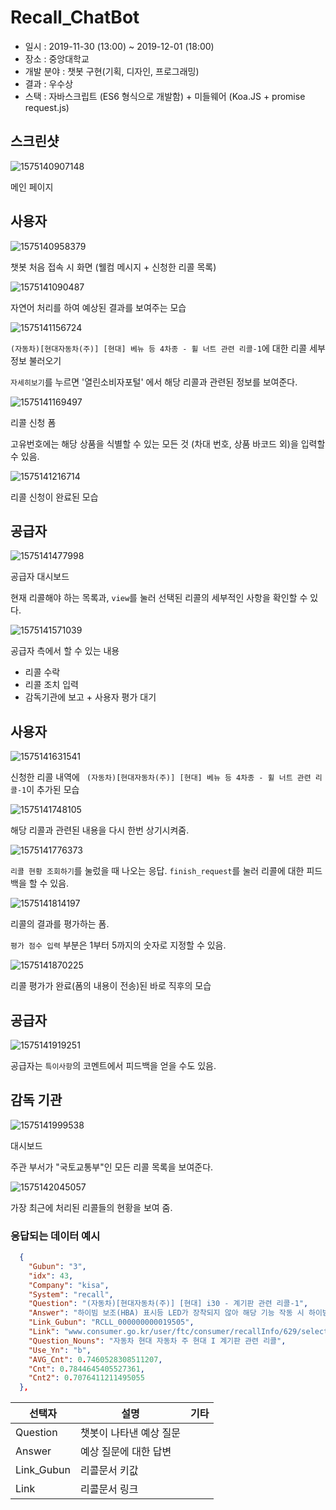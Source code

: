 # Recall_ChatBot

* 일시 : 2019-11-30 (13:00) ~ 2019-12-01 (18:00)
* 장소 : 중앙대학교
* 개발 분야 : 챗봇 구현(기획, 디자인, 프로그래밍)
* 결과 : 우수상
* 스택 : 자바스크립트 (ES6 형식으로 개발함) + 미들웨어 (Koa.JS + promise request.js)



## 스크린샷

![1575140907148](./doc_img/1575140907148.png)

메인 페이지



## 사용자

![1575140958379](doc_img\1575140958379.png)

챗봇 처음 접속 시 화면 (웰컴 메시지 + 신청한 리콜 목록)



![1575141090487](C:\Users\KimPinot\Documents\1575141090487.png)

자연어 처리를 하여 예상된 결과를 보여주는 모습



![1575141156724](doc_img\1575141156724.png)

`(자동차)[현대자동차(주)] [현대] 베뉴 등 4차종 - 휠 너트 관련 리콜-1`에 대한 리콜 세부 정보 불러오기

`자세히보기`를 누르면 '열린소비자포털' 에서 해당 리콜과 관련된 정보를 보여준다.



![1575141169497](doc_img\1575141169497.png)

리콜 신청 폼

고유번호에는 해당 상품을 식별할 수 있는 모든 것 (차대 번호, 상품 바코드 외)을 입력할 수 있음.



![1575141216714](doc_img\1575141216714.png)

리콜 신청이 완료된 모습



## 공급자

![1575141477998](doc_img\1575141477998.png)

공급자 대시보드

현재 리콜해야 하는 목록과, `view`를 눌러 선택된 리콜의 세부적인 사항을 확인할 수 있다.



![1575141571039](doc_img\1575141571039.png)

공급자 측에서 할 수 있는 내용

* 리콜 수락
* 리콜 조치 입력
* 감독기관에 보고 + 사용자 평가 대기



## 사용자

![1575141631541](doc_img\1575141631541.png)

신청한 리콜 내역에 ` (자동차)[현대자동차(주)] [현대] 베뉴 등 4차종 - 휠 너트 관련 리콜-1`이 추가된 모습



![1575141748105](doc_img\1575141748105.png)

해당 리콜과 관련된 내용을 다시 한번 상기시켜줌.



![1575141776373](doc_img\1575141776373.png)

`리콜 현황 조회하기`를 눌렀을 때 나오는 응답. `finish_request`를 눌러 리콜에 대한 피드백을 할 수 있음.



![1575141814197](doc_img\1575141814197.png)

리콜의 결과를 평가하는 폼.

`평가 점수 입력` 부분은 1부터 5까지의 숫자로 지정할 수 있음.



![1575141870225](doc_img\1575141870225.png)

리콜 평가가 완료(폼의 내용이 전송)된 바로 직후의 모습



## 공급자

![1575141919251](doc_img\1575141919251.png)

공급자는 `특이사항`의 코멘트에서 피드백을 얻을 수도 있음.



## 감독 기관

![1575141999538](\1575141999538.png)

대시보드

주관 부서가 "국토교통부"인 모든 리콜 목록을 보여준다.



![1575142045057](doc_img\1575142045057.png)

가장 최근에 처리된 리콜들의 현황을 보여 줌.



### 응답되는 데이터 예시

```json
  {
    "Gubun": "3",
    "idx": 43,
    "Company": "kisa",
    "System": "recall",
    "Question": "(자동차)[현대자동차(주)] [현대] i30 - 계기판 관련 리콜-1",
    "Answer": "하이빔 보조(HBA) 표시등 LED가 장착되지 않아 해당 기능 작동 시 하이빔 보조 기능은 정상 작동하나 하이빔 보조 표시등이 계기판 내 점등되지 않을 수 있는 가능성에 따른 리콜 (안전기준 제38조 부적합)",
    "Link_Gubun": "RCLL_000000000019505", 
    "Link": "www.consumer.go.kr/user/ftc/consumer/recallInfo/629/selectRecallInfoInternalDetail.do?recallSn=RCLL_000000000019505",
    "Question_Nouns": "자동차 현대 자동차 주 현대 I 계기판 관련 리콜",
    "Use_Yn": "b",
    "AVG_Cnt": 0.7460528308511207,
    "Cnt": 0.7844645405527361,
    "Cnt2": 0.7076411211495055
  },
```

| 선택자   | 설명                    | 기타 |
| -------- | ----------------------- | ---- |
| Question | 챗봇이 나타낸 예상 질문 |      |
| Answer   | 예상 질문에 대한 답변   |      |
|  Link_Gubun        |리콜문서 키값                |      |
|  Link        |리콜문서 링크                |      |

